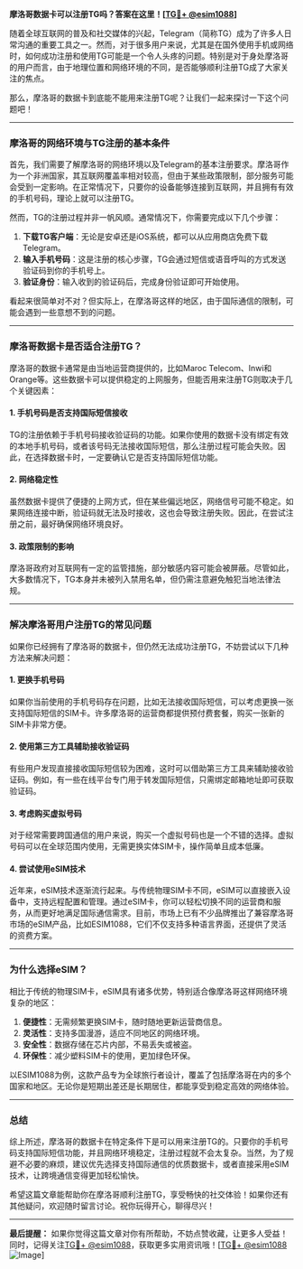 **摩洛哥数据卡可以注册TG吗？答案在这里！[[TG💪+ @esim1088](https://t.me/s/esim1088)]**

随着全球互联网的普及和社交媒体的兴起，Telegram（简称TG）成为了许多人日常沟通的重要工具之一。然而，对于很多用户来说，尤其是在国外使用手机或网络时，如何成功注册和使用TG可能是一个令人头疼的问题。特别是对于身处摩洛哥的用户而言，由于地理位置和网络环境的不同，是否能够顺利注册TG成了大家关注的焦点。

那么，摩洛哥的数据卡到底能不能用来注册TG呢？让我们一起来探讨一下这个问题吧！

---

### **摩洛哥的网络环境与TG注册的基本条件**

首先，我们需要了解摩洛哥的网络环境以及Telegram的基本注册要求。摩洛哥作为一个非洲国家，其互联网覆盖率相对较高，但由于某些政策限制，部分服务可能会受到一定影响。在正常情况下，只要你的设备能够连接到互联网，并且拥有有效的手机号码，理论上就可以注册TG。

然而，TG的注册过程并非一帆风顺。通常情况下，你需要完成以下几个步骤：

1. **下载TG客户端**：无论是安卓还是iOS系统，都可以从应用商店免费下载Telegram。
2. **输入手机号码**：这是注册的核心步骤，TG会通过短信或语音呼叫的方式发送验证码到你的手机号上。
3. **验证身份**：输入收到的验证码后，完成身份验证即可开始使用。

看起来很简单对不对？但实际上，在摩洛哥这样的地区，由于国际通信的限制，可能会遇到一些意想不到的问题。

---

### **摩洛哥数据卡是否适合注册TG？**

摩洛哥的数据卡通常是由当地运营商提供的，比如Maroc Telecom、Inwi和Orange等。这些数据卡可以提供稳定的上网服务，但能否用来注册TG则取决于几个关键因素：

#### **1. 手机号码是否支持国际短信接收**
TG的注册依赖于手机号码接收验证码的功能。如果你使用的数据卡没有绑定有效的本地手机号码，或者该号码无法接收国际短信，那么注册过程可能会失败。因此，在选择数据卡时，一定要确认它是否支持国际短信功能。

#### **2. 网络稳定性**
虽然数据卡提供了便捷的上网方式，但在某些偏远地区，网络信号可能不稳定。如果网络连接中断，验证码就无法及时接收，这也会导致注册失败。因此，在尝试注册之前，最好确保网络环境良好。

#### **3. 政策限制的影响**
摩洛哥政府对互联网有一定的监管措施，部分敏感内容可能会被屏蔽。尽管如此，大多数情况下，TG本身并未被列入禁用名单，但仍需注意避免触犯当地法律法规。

---

### **解决摩洛哥用户注册TG的常见问题**

如果你已经拥有了摩洛哥的数据卡，但仍然无法成功注册TG，不妨尝试以下几种方法来解决问题：

#### **1. 更换手机号码**
如果你当前使用的手机号码存在问题，比如无法接收国际短信，可以考虑更换一张支持国际短信的SIM卡。许多摩洛哥的运营商都提供预付费套餐，购买一张新的SIM卡非常方便。

#### **2. 使用第三方工具辅助接收验证码**
有些用户发现直接接收国际短信较为困难，这时可以借助第三方工具来辅助接收验证码。例如，有一些在线平台专门用于转发国际短信，只需绑定邮箱地址即可获取验证码。

#### **3. 考虑购买虚拟号码**
对于经常需要跨国通信的用户来说，购买一个虚拟号码也是一个不错的选择。虚拟号码可以在全球范围内使用，无需更换实体SIM卡，操作简单且成本低廉。

#### **4. 尝试使用eSIM技术**
近年来，eSIM技术逐渐流行起来。与传统物理SIM卡不同，eSIM可以直接嵌入设备中，支持远程配置和管理。通过eSIM卡，你可以轻松切换不同的运营商和服务，从而更好地满足国际通信需求。目前，市场上已有不少品牌推出了兼容摩洛哥市场的eSIM产品，比如ESIM1088，它们不仅支持多种语言界面，还提供了灵活的资费方案。

---

### **为什么选择eSIM？**

相比于传统的物理SIM卡，eSIM具有诸多优势，特别适合像摩洛哥这样网络环境复杂的地区：

1. **便捷性**：无需频繁更换SIM卡，随时随地更新运营商信息。
2. **灵活性**：支持多国漫游，适应不同地区的网络环境。
3. **安全性**：数据存储在芯片内部，不易丢失或被盗。
4. **环保性**：减少塑料SIM卡的使用，更加绿色环保。

以ESIM1088为例，这款产品专为全球旅行者设计，覆盖了包括摩洛哥在内的多个国家和地区。无论你是短期出差还是长期居住，都能享受到稳定高效的网络体验。

---

### **总结**

综上所述，摩洛哥的数据卡在特定条件下是可以用来注册TG的。只要你的手机号码支持国际短信功能，并且网络环境稳定，注册过程就不会太复杂。当然，为了规避不必要的麻烦，建议优先选择支持国际通信的优质数据卡，或者直接采用eSIM技术，让跨境通信变得更加轻松愉快。

希望这篇文章能帮助你在摩洛哥顺利注册TG，享受畅快的社交体验！如果你还有其他疑问，欢迎随时留言讨论。祝你玩得开心，聊得尽兴！

---

**最后提醒：** 如果你觉得这篇文章对你有所帮助，不妨点赞收藏，让更多人受益！同时，记得关注[TG💪+ @esim1088](https://t.me/s/esim1088)，获取更多实用资讯哦！[[TG💪+ @esim1088](https://t.me/s/esim1088) ![Image](https://i.postimg.cc/4NQfJmqS/Snipaste-2025-05-13-00-14-12.png)]